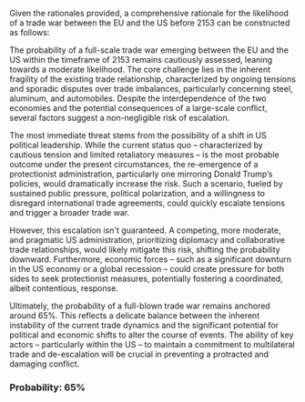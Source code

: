 Given the rationales provided, a comprehensive rationale for the likelihood of a trade war between the EU and the US before 2153 can be constructed as follows:

The probability of a full-scale trade war emerging between the EU and the US within the timeframe of 2153 remains cautiously assessed, leaning towards a moderate likelihood. The core challenge lies in the inherent fragility of the existing trade relationship, characterized by ongoing tensions and sporadic disputes over trade imbalances, particularly concerning steel, aluminum, and automobiles. Despite the interdependence of the two economies and the potential consequences of a large-scale conflict, several factors suggest a non-negligible risk of escalation.

The most immediate threat stems from the possibility of a shift in US political leadership. While the current status quo – characterized by cautious tension and limited retaliatory measures – is the most probable outcome under the present circumstances, the re-emergence of a protectionist administration, particularly one mirroring Donald Trump’s policies, would dramatically increase the risk. Such a scenario, fueled by sustained public pressure, political polarization, and a willingness to disregard international trade agreements, could quickly escalate tensions and trigger a broader trade war. 

However, this escalation isn't guaranteed. A competing, more moderate, and pragmatic US administration, prioritizing diplomacy and collaborative trade relationships, would likely mitigate this risk, shifting the probability downward.  Furthermore, economic forces – such as a significant downturn in the US economy or a global recession – could create pressure for both sides to seek protectionist measures, potentially fostering a coordinated, albeit contentious, response.

Ultimately, the probability of a full-blown trade war remains anchored around 65%. This reflects a delicate balance between the inherent instability of the current trade dynamics and the significant potential for political and economic shifts to alter the course of events. The ability of key actors – particularly within the US – to maintain a commitment to multilateral trade and de-escalation will be crucial in preventing a protracted and damaging conflict.

### Probability: 65%